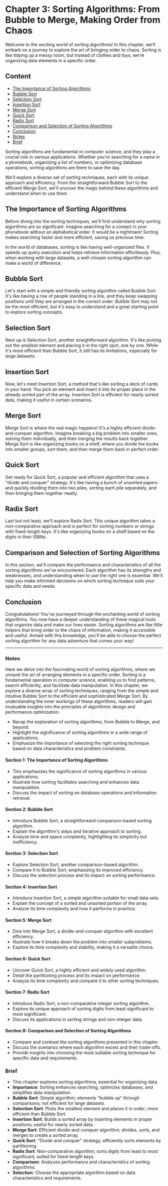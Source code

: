 # Chapter 3: Sorting Algorithms: From Bubble to Merge, Making Order from Chaos

Welcome to the exciting world of sorting algorithms! In this chapter, we'll embark on a journey to explore the art of bringing order to chaos. Sorting is like tidying up a messy room, but instead of clothes and toys, we're organizing data elements in a specific order.

## Content

* [The Importance of Sorting Algorithms](#the-importance-of-sorting-algorithms)
* [Bubble Sort](#bubble-sort)
* [Selection Sort](#selection-sort)
* [Insertion Sort](#insertion-sort)
* [Merge Sort](#merge-sort)
* [Quick Sort](#quick-sort)
* [Radix Sort](#radix-sort)
* [Comparison and Selection of Sorting Algorithms](#comparison-and-selection-of-sorting-algorithms)
* [Conclusion](#conclusion)
* [Notes](#notes)
* [Brief](#brief)

Sorting algorithms are fundamental in computer science, and they play a crucial role in various applications. Whether you're searching for a name in a phonebook, organizing a list of numbers, or optimizing database operations, sorting algorithms are there to save the day.

We'll explore a diverse set of sorting techniques, each with its unique approach and efficiency. From the straightforward Bubble Sort to the efficient Merge Sort, we'll uncover the magic behind these algorithms and understand when to use them.

## The Importance of Sorting Algorithms

Before diving into the sorting techniques, we'll first understand why sorting algorithms are so significant. Imagine searching for a contact in your phonebook without an alphabetical order. It would be a nightmare! Sorting makes searching faster and more efficient, saving us precious time.

In the world of databases, sorting is like having well-organized files. It speeds up query execution and helps retrieve information effortlessly. Plus, when working with large datasets, a well-chosen sorting algorithm can make a world of difference.

## Bubble Sort

Let's start with a simple and friendly sorting algorithm called Bubble Sort. It's like having a row of people standing in a line, and they keep swapping positions until they are arranged in the correct order. Bubble Sort may not be the most efficient, but it's easy to understand and a great starting point to explore sorting concepts.

## Selection Sort

Next up is Selection Sort, another straightforward algorithm. It's like picking out the smallest element and placing it in the right spot, one by one. While it's more efficient than Bubble Sort, it still has its limitations, especially for large datasets.

## Insertion Sort

Now, let's meet Insertion Sort, a method that's like sorting a deck of cards in your hand. You pick an element and insert it into its proper place in the already sorted part of the array. Insertion Sort is efficient for nearly sorted data, making it useful in certain scenarios.

## Merge Sort

Merge Sort is where the real magic happens! It's a highly efficient divide-and-conquer algorithm. Imagine breaking a big problem into smaller ones, solving them individually, and then merging the results back together. Merge Sort is like organizing books on a shelf, where you divide the books into smaller groups, sort them, and then merge them back in perfect order.

## Quick Sort

Get ready for Quick Sort, a popular and efficient algorithm that uses a "divide and conquer" strategy. It's like having a bunch of unsorted papers and quickly dividing them into two piles, sorting each pile separately, and then bringing them together neatly.

## Radix Sort

Last but not least, we'll explore Radix Sort.
This unique algorithm takes a non-comparative approach 
and is perfect for sorting numbers or strings with fixed-length keys. 
It's like organizing books on a shelf based on the digits in their ISBNs.

## Comparison and Selection of Sorting Algorithms

In this section, we'll compare the performance and characteristics of all the sorting algorithms we've encountered. Each algorithm has its strengths and weaknesses, and understanding when to use the right one is essential. We'll help you make informed decisions on which sorting technique suits your specific data and needs.

## Conclusion

Congratulations! You've journeyed through the enchanting world of sorting algorithms. You now have a deeper understanding of these magical tools that organize data and make our lives easier. Sorting algorithms are like little helpers that bring order to the chaos of information, making it accessible and useful. Armed with this knowledge, you'll be able to choose the perfect sorting algorithm for any data adventure that comes your way!

---

### Notes

Here we delve into the fascinating world of sorting algorithms, 
where we unravel the art of arranging elements in a specific order. 
Sorting is a fundamental operation in computer science, 
enabling us to find patterns, search efficiently, and facilitate data manipulation. 
In this chapter, we explore a diverse array of sorting techniques, 
ranging from the simple and intuitive Bubble Sort to the efficient and 
sophisticated Merge Sort. By understanding the inner workings of these algorithms, 
readers will gain invaluable insights into the principles of algorithmic design and 
performance optimization.

- Recap the exploration of sorting algorithms, from Bubble to Merge, and beyond.
- Highlight the significance of sorting algorithms in a wide range of applications.
- Emphasize the importance of selecting the right sorting technique based on data characteristics and problem constraints.

#### Section 1: The Importance of Sorting Algorithms
- This emphasizes the significance of sorting algorithms in various applications.
- Illustrate how sorting facilitates searching and enhances data manipulation.
- Discuss the impact of sorting on database operations and information retrieval.
#### Section 2: Bubble Sort
- Introduce Bubble Sort, a straightforward comparison-based sorting algorithm.
- Explain the algorithm's steps and iterative approach to sorting.
- Analyze time and space complexity, highlighting its simplicity but inefficiency.
#### Section 3: Selection Sort
- Explore Selection Sort, another comparison-based algorithm.
- Compare it to Bubble Sort, emphasizing its improved efficiency.
- Discuss the selection process and its impact on sorting performance.
#### Section 4: Insertion Sort
- Introduce Insertion Sort, a simple algorithm suitable for small data sets.
- Explain the concept of a sorted and unsorted portion of the array.
- Analyze its time complexity and how it performs in practice.
#### Section 5: Merge Sort
- Dive into Merge Sort, a divide-and-conquer algorithm with excellent efficiency.
- Illustrate how it breaks down the problem into smaller subproblems.
- Explore its time complexity and stability, making it a versatile choice.
#### Section 6: Quick Sort
- Uncover Quick Sort, a highly efficient and widely used algorithm.
- Detail the partitioning process and its impact on performance.
- Analyze its time complexity and compare it to other sorting techniques.
#### Section 7: Radix Sort
- Introduce Radix Sort, a non-comparative integer sorting algorithm.
- Explore its unique approach of sorting digits from least significant to most significant.
- Discuss its applications in sorting strings and non-integer data.
#### Section 8: Comparison and Selection of Sorting Algorithms
- Compare and contrast the sorting algorithms presented in this chapter.
- Discuss the scenarios where each algorithm excels and their trade-offs.
- Provide insights into choosing the most suitable sorting technique for specific data and requirements.

### Brief

* This chapter explores sorting algorithms, essential for organizing data.
* **Importance**: Sorting enhances searching, optimizes databases, and simplifies data manipulation.
* **Bubble Sort**: Simple algorithm; elements "bubble up" through comparisons; not efficient for large datasets.
* **Selection Sort**: Picks the smallest element and places it in order; more efficient than Bubble Sort.
* **Insertion Sort**: Builds a sorted array by inserting elements in proper positions; useful for nearly sorted data.
* **Merge Sort**: Efficient divide-and-conquer algorithm; divides, sorts, and merges to create a sorted array.
* **Quick Sort**: "Divide and conquer" strategy; efficiently sorts elements by partitioning.
* **Radix Sort**: Non-comparative algorithm; sorts digits from least to most significant; suited for fixed-length keys.
* **Comparison**: Analyzes performance and characteristics of sorting algorithms.
* **Selection**: Choose the appropriate algorithm based on data characteristics and requirements.
